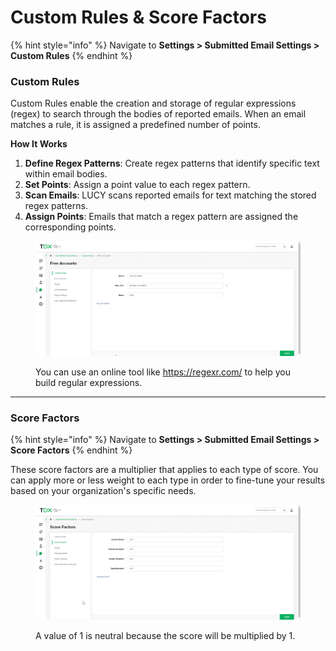 # Custom Rules & Score Factors

{% hint style="info" %}
Navigate to **Settings > Submitted Email Settings > Custom Rules**
{% endhint %}

### Custom Rules

Custom Rules enable the creation and storage of regular expressions (regex) to search through the bodies of reported emails. When an email matches a rule, it is assigned a predefined number of points.

**How It Works**

1. **Define Regex Patterns**: Create regex patterns that identify specific text within email bodies.
2. **Set Points**: Assign a point value to each regex pattern.
3. **Scan Emails**: LUCY scans reported emails for text matching the stored regex patterns.
4. **Assign Points**: Emails that match a regex pattern are assigned the corresponding points.

<figure><img src="../../../.gitbook/assets/image (712).png" alt=""><figcaption><p>You can use an online tool like <a href="https://regexr.com/">https://regexr.com/</a> to help you build regular expressions.</p></figcaption></figure>

***

### Score Factors

{% hint style="info" %}
Navigate to **Settings > Submitted Email Settings > Score Factors**
{% endhint %}

These score factors are a multiplier that applies to each type of score. You can apply more or less weight to each type in order to fine-tune your results based on your organization's specific needs.

<figure><img src="../../../.gitbook/assets/image (713).png" alt=""><figcaption><p>A value of 1 is neutral because the score will be multiplied by 1.</p></figcaption></figure>
